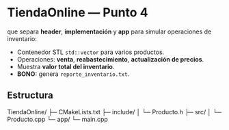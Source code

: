 # TiendaOnline — Punto 4 

que separa **header**, **implementación** y **app** para simular operaciones de inventario:
- Contenedor STL `std::vector` para varios productos.
- Operaciones: **venta**, **reabastecimiento**, **actualización de precios**.
- Muestra **valor total del inventario**.
- **BONO:** genera `reporte_inventario.txt`.

## Estructura
TiendaOnline/
├─ CMakeLists.txt
├─ include/
│ └─ Producto.h
├─ src/
│ └─ Producto.cpp
└─ app/
└─ main.cpp
